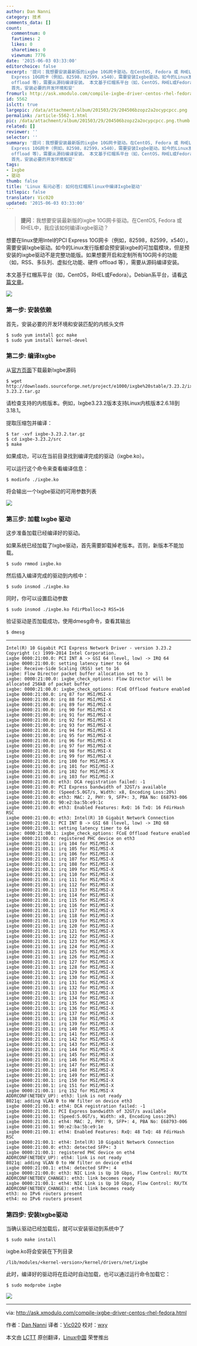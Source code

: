 ```yaml
---
author: Dan Nanni
category: 技术
comments_data: []
count:
  commentnum: 0
  favtimes: 2
  likes: 0
  sharetimes: 0
  viewnum: 7776
date: '2015-06-03 03:33:00'
editorchoice: false
excerpt: '提问：我想要安装最新版的ixgbe 10G网卡驱动。在CentOS, Fedora 或 RHEL中，我应该如何编译ixgbe驱动？  想要在linux使用Intel的PCI
  Express 10G网卡（例如，82598，82599，x540），需要安装Ixgbe驱动。如今的Linux发行版都会预安装ixgbe的可加载模块，但是预安装的ixgbe驱动不是完整功能版。如果想要开启和定制所有10G网卡的功能（如，RSS、多队列、虚拟化功能、硬件
  offload 等），需要从源码编译安装。 本文基于红帽系平台（如，CentOS，RHEL或Fedora）。Debian系平台，请看这篇文章。  第一步: 安装依赖
  首先，安装必要的开发环境和安'
fromurl: http://ask.xmodulo.com/compile-ixgbe-driver-centos-rhel-fedora.html
id: 5562
islctt: true
largepic: /data/attachment/album/201503/29/204506bzopz2a2ocypcpcc.png
permalink: /article-5562-1.html
pic: /data/attachment/album/201503/29/204506bzopz2a2ocypcpcc.png.thumb.jpg
related: []
reviewer: ''
selector: ''
summary: '提问：我想要安装最新版的ixgbe 10G网卡驱动。在CentOS, Fedora 或 RHEL中，我应该如何编译ixgbe驱动？  想要在linux使用Intel的PCI
  Express 10G网卡（例如，82598，82599，x540），需要安装Ixgbe驱动。如今的Linux发行版都会预安装ixgbe的可加载模块，但是预安装的ixgbe驱动不是完整功能版。如果想要开启和定制所有10G网卡的功能（如，RSS、多队列、虚拟化功能、硬件
  offload 等），需要从源码编译安装。 本文基于红帽系平台（如，CentOS，RHEL或Fedora）。Debian系平台，请看这篇文章。  第一步: 安装依赖
  首先，安装必要的开发环境和安'
tags:
- Ixgbe
- 驱动
thumb: false
title: 'Linux 有问必答: 如何在红帽系linux中编译Ixgbe驱动'
titlepic: false
translator: Vic020
updated: '2015-06-03 03:33:00'
---
```



> 
> **提问**：我想要安装最新版的ixgbe 10G网卡驱动。在CentOS, Fedora 或 RHEL中，我应该如何编译ixgbe驱动？
> 
> 
> 


想要在linux使用Intel的PCI Express 10G网卡（例如，82598，82599，x540），需要安装Ixgbe驱动。如今的Linux发行版都会预安装ixgbe的可加载模块，但是预安装的ixgbe驱动不是完整功能版。如果想要开启和定制所有10G网卡的功能（如，RSS、多队列、虚拟化功能、硬件 offload 等），需要从源码编译安装。


本文基于红帽系平台（如，CentOS，RHEL或Fedora）。Debian系平台，请看[这篇文章](/article-5149-1.html)。


![](/data/attachment/album/201503/29/204506bzopz2a2ocypcpcc.png)


### 第一步: 安装依赖


首先，安装必要的开发环境和安装匹配的内核头文件



```
$ sudo yum install gcc make
$ sudo yum install kernel-devel

```

### 第二步: 编译Ixgbe


从[官方页面](http://sourceforge.net/projects/e1000/files/ixgbe%20stable/)下载最新Ixgbe源码



```
$ wget http://downloads.sourceforge.net/project/e1000/ixgbe%20stable/3.23.2/ixgbe-3.23.2.tar.gz 

```

请检查支持的内核版本。例如，Ixgbe3.23.2版本支持Linux内核版本2.6.18到3.18.1。


提取压缩包并编译：



```
$ tar -xvf ixgbe-3.23.2.tar.gz
$ cd ixgbe-3.23.2/src
$ make 

```

如果成功，可以在当前目录找到编译完成的驱动（ixgbe.ko）。


可以运行这个命令来查看编译信息：



```
$ modinfo ./ixgbe.ko 

```

将会输出一个Ixgbe驱动的可用参数列表


![](/data/attachment/album/201506/02/223536qiubk36unnbca3s3.jpg)


### 第三步: 加载 Ixgbe 驱动


这步准备加载已经编译好的驱动。


如果系统已经加载了Ixgbe驱动，首先需要卸载掉老版本。否则，新版本不能加载。



```
$ sudo rmmod ixgbe.ko

```

然后插入编译完成的驱动到内核中：



```
$ sudo insmod ./ixgbe.ko

```

同时，你可以设置启动参数



```
$ sudo insmod ./ixgbe.ko FdirPballoc=3 RSS=16

```

验证驱动是否加载成功，使用dmesg命令，查看其输出



```
$ dmesg 

```



---



```
Intel(R) 10 Gigabit PCI Express Network Driver - version 3.23.2
Copyright (c) 1999-2014 Intel Corporation.
ixgbe 0000:21:00.0: PCI INT A -> GSI 64 (level, low) -> IRQ 64
ixgbe 0000:21:00.0: setting latency timer to 64
ixgbe: Receive-Side Scaling (RSS) set to 16
ixgbe: Flow Director packet buffer allocation set to 3
ixgbe: 0000:21:00.0: ixgbe_check_options: Flow Director will be allocated 256kB of packet buffer
ixgbe: 0000:21:00.0: ixgbe_check_options: FCoE Offload feature enabled
ixgbe 0000:21:00.0: irq 87 for MSI/MSI-X
ixgbe 0000:21:00.0: irq 88 for MSI/MSI-X
ixgbe 0000:21:00.0: irq 89 for MSI/MSI-X
ixgbe 0000:21:00.0: irq 90 for MSI/MSI-X
ixgbe 0000:21:00.0: irq 91 for MSI/MSI-X
ixgbe 0000:21:00.0: irq 92 for MSI/MSI-X
ixgbe 0000:21:00.0: irq 93 for MSI/MSI-X
ixgbe 0000:21:00.0: irq 94 for MSI/MSI-X
ixgbe 0000:21:00.0: irq 95 for MSI/MSI-X
ixgbe 0000:21:00.0: irq 96 for MSI/MSI-X
ixgbe 0000:21:00.0: irq 97 for MSI/MSI-X
ixgbe 0000:21:00.0: irq 98 for MSI/MSI-X
ixgbe 0000:21:00.0: irq 99 for MSI/MSI-X
ixgbe 0000:21:00.0: irq 100 for MSI/MSI-X
ixgbe 0000:21:00.0: irq 101 for MSI/MSI-X
ixgbe 0000:21:00.0: irq 102 for MSI/MSI-X
ixgbe 0000:21:00.0: irq 103 for MSI/MSI-X
ixgbe 0000:21:00.0: eth3: DCA registration failed: -1
ixgbe 0000:21:00.0: PCI Express bandwidth of 32GT/s available
ixgbe 0000:21:00.0: (Speed:5.0GT/s, Width: x8, Encoding Loss:20%)
ixgbe 0000:21:00.0: eth3: MAC: 2, PHY: 9, SFP+: 3, PBA No: E68793-006
ixgbe 0000:21:00.0: 90:e2:ba:5b:e9:1c
ixgbe 0000:21:00.0: eth3: Enabled Features: RxQ: 16 TxQ: 16 FdirHash RSC 
ixgbe 0000:21:00.0: eth3: Intel(R) 10 Gigabit Network Connection
ixgbe 0000:21:00.1: PCI INT B -> GSI 68 (level, low) -> IRQ 68
ixgbe 0000:21:00.1: setting latency timer to 64
ixgbe: 0000:21:00.1: ixgbe_check_options: FCoE Offload feature enabled
ixgbe 0000:21:00.0: registered PHC device on eth3
ixgbe 0000:21:00.1: irq 104 for MSI/MSI-X
ixgbe 0000:21:00.1: irq 105 for MSI/MSI-X
ixgbe 0000:21:00.1: irq 106 for MSI/MSI-X
ixgbe 0000:21:00.1: irq 107 for MSI/MSI-X
ixgbe 0000:21:00.1: irq 108 for MSI/MSI-X
ixgbe 0000:21:00.1: irq 109 for MSI/MSI-X
ixgbe 0000:21:00.1: irq 110 for MSI/MSI-X
ixgbe 0000:21:00.1: irq 111 for MSI/MSI-X
ixgbe 0000:21:00.1: irq 112 for MSI/MSI-X
ixgbe 0000:21:00.1: irq 113 for MSI/MSI-X
ixgbe 0000:21:00.1: irq 114 for MSI/MSI-X
ixgbe 0000:21:00.1: irq 115 for MSI/MSI-X
ixgbe 0000:21:00.1: irq 116 for MSI/MSI-X
ixgbe 0000:21:00.1: irq 117 for MSI/MSI-X
ixgbe 0000:21:00.1: irq 118 for MSI/MSI-X
ixgbe 0000:21:00.1: irq 119 for MSI/MSI-X
ixgbe 0000:21:00.1: irq 120 for MSI/MSI-X
ixgbe 0000:21:00.1: irq 121 for MSI/MSI-X
ixgbe 0000:21:00.1: irq 122 for MSI/MSI-X
ixgbe 0000:21:00.1: irq 123 for MSI/MSI-X
ixgbe 0000:21:00.1: irq 124 for MSI/MSI-X
ixgbe 0000:21:00.1: irq 125 for MSI/MSI-X
ixgbe 0000:21:00.1: irq 126 for MSI/MSI-X
ixgbe 0000:21:00.1: irq 127 for MSI/MSI-X
ixgbe 0000:21:00.1: irq 128 for MSI/MSI-X
ixgbe 0000:21:00.1: irq 129 for MSI/MSI-X
ixgbe 0000:21:00.1: irq 130 for MSI/MSI-X
ixgbe 0000:21:00.1: irq 131 for MSI/MSI-X
ixgbe 0000:21:00.1: irq 132 for MSI/MSI-X
ixgbe 0000:21:00.1: irq 133 for MSI/MSI-X
ixgbe 0000:21:00.1: irq 134 for MSI/MSI-X
ixgbe 0000:21:00.1: irq 135 for MSI/MSI-X
ixgbe 0000:21:00.1: irq 136 for MSI/MSI-X
ixgbe 0000:21:00.1: irq 137 for MSI/MSI-X
ixgbe 0000:21:00.1: irq 138 for MSI/MSI-X
ixgbe 0000:21:00.1: irq 139 for MSI/MSI-X
ixgbe 0000:21:00.1: irq 140 for MSI/MSI-X
ixgbe 0000:21:00.1: irq 141 for MSI/MSI-X
ixgbe 0000:21:00.1: irq 142 for MSI/MSI-X
ixgbe 0000:21:00.1: irq 143 for MSI/MSI-X
ixgbe 0000:21:00.1: irq 144 for MSI/MSI-X
ixgbe 0000:21:00.1: irq 145 for MSI/MSI-X
ixgbe 0000:21:00.1: irq 146 for MSI/MSI-X
ixgbe 0000:21:00.1: irq 147 for MSI/MSI-X
ixgbe 0000:21:00.1: irq 148 for MSI/MSI-X
ixgbe 0000:21:00.1: irq 149 for MSI/MSI-X
ixgbe 0000:21:00.1: irq 150 for MSI/MSI-X
ixgbe 0000:21:00.1: irq 151 for MSI/MSI-X
ixgbe 0000:21:00.1: irq 152 for MSI/MSI-X
ADDRCONF(NETDEV_UP): eth3: link is not ready
8021q: adding VLAN 0 to HW filter on device eth3
ixgbe 0000:21:00.1: eth4: DCA registration failed: -1
ixgbe 0000:21:00.1: PCI Express bandwidth of 32GT/s available
ixgbe 0000:21:00.1: (Speed:5.0GT/s, Width: x8, Encoding Loss:20%)
ixgbe 0000:21:00.1: eth4: MAC: 2, PHY: 9, SFP+: 4, PBA No: E68793-006
ixgbe 0000:21:00.1: 90:e2:ba:5b:e9:1e
ixgbe 0000:21:00.1: eth4: Enabled Features: RxQ: 48 TxQ: 48 FdirHash RSC 
ixgbe 0000:21:00.1: eth4: Intel(R) 10 Gigabit Network Connection
ixgbe 0000:21:00.0: eth3: detected SFP+: 3
ixgbe 0000:21:00.1: registered PHC device on eth4
ADDRCONF(NETDEV_UP): eth4: link is not ready
8021q: adding VLAN 0 to HW filter on device eth4
ixgbe 0000:21:00.1: eth4: detected SFP+: 4
ixgbe 0000:21:00.0: eth3: NIC Link is Up 10 Gbps, Flow Control: RX/TX
ADDRCONF(NETDEV_CHANGE): eth3: link becomes ready
ixgbe 0000:21:00.1: eth4: NIC Link is Up 10 Gbps, Flow Control: RX/TX
ADDRCONF(NETDEV_CHANGE): eth4: link becomes ready
eth3: no IPv6 routers present
eth4: no IPv6 routers present

```

### 第四步: 安装Ixgbe驱动


当确认驱动已经加载后，就可以安装驱动到系统中了



```
$ sudo make install

```

ixgbe.ko将会安装在下列目录



```
/lib/modules/<kernel-version>/kernel/drivers/net/ixgbe

```

此时，编译好的驱动将在启动时自动加载，也可以通过运行命令加载它：



```
$ sudo modprobe ixgbe 

```

![](/data/attachment/album/201506/02/223538sop9ridz4yaxxhpg.jpg)




---


via: <http://ask.xmodulo.com/compile-ixgbe-driver-centos-rhel-fedora.html>


作者：[Dan Nanni](http://ask.xmodulo.com/author/nanni) 译者：[Vic020](http://vicyu.net) 校对：[wxy](https://github.com/wxy)


本文由 [LCTT](https://github.com/LCTT/TranslateProject) 原创翻译，[Linux中国](http://linux.cn/) 荣誉推出
